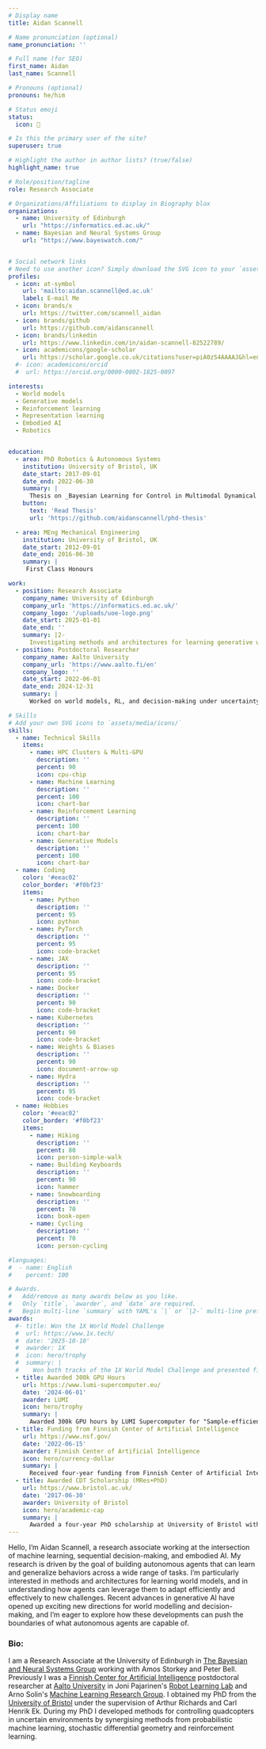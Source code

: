 ```yaml
---
# Display name
title: Aidan Scannell

# Name pronunciation (optional)
name_pronunciation: ''

# Full name (for SEO)
first_name: Aidan
last_name: Scannell

# Pronouns (optional)
pronouns: he/him

# Status emoji
status:
  icon: 🚀

# Is this the primary user of the site?
superuser: true

# Highlight the author in author lists? (true/false)
highlight_name: true

# Role/position/tagline
role: Research Associate

# Organizations/Affiliations to display in Biography blox
organizations:
  - name: University of Edinburgh
    url: "https://informatics.ed.ac.uk/"
  - name: Bayesian and Neural Systems Group
    url: "https://www.bayeswatch.com/"


# Social network links
# Need to use another icon? Simply download the SVG icon to your `assets/media/icons/` folder.
profiles:
  - icon: at-symbol
    url: 'mailto:aidan.scannell@ed.ac.uk'
    label: E-mail Me
  - icon: brands/x
    url: https://twitter.com/scannell_aidan
  - icon: brands/github
    url: https://github.com/aidanscannell
  - icon: brands/linkedin
    url: https://www.linkedin.com/in/aidan-scannell-82522789/
  - icon: academicons/google-scholar
    url: https://scholar.google.co.uk/citations?user=piA0zS4AAAAJ&hl=en&oi=ao
  #- icon: academicons/orcid
  #  url: https://orcid.org/0000-0002-1825-0097

interests:
  - World models
  - Generative models
  - Reinforcement learning
  - Representation learning
  - Embodied AI
  - Robotics


education:
  - area: PhD Robotics & Autonomous Systems
    institution: University of Bristol, UK
    date_start: 2017-09-01
    date_end: 2022-06-30
    summary: |
      Thesis on _Bayesian Learning for Control in Multimodal Dynamical Systems_. Supervised by Prof. Arthur Richards & Prof. Carl Henrik Ek.
    button:
      text: 'Read Thesis'
      url: 'https://github.com/aidanscannell/phd-thesis'

  - area: MEng Mechanical Engineering
    institution: University of Bristol, UK
    date_start: 2012-09-01
    date_end: 2016-06-30
    summary: |
     First Class Honours

work:
  - position: Research Associate
    company_name: University of Edinburgh
    company_url: 'https://informatics.ed.ac.uk/'
    company_logo: '/uploads/uoe-logo.png'
    date_start: 2025-01-01
    date_end: ''
    summary: |2-
      Investigating methods and architectures for learning generative world models for sequential decision-making.
  - position: Postdoctoral Researcher
    company_name: Aalto University
    company_url: 'https://www.aalto.fi/en'
    company_logo: ''
    date_start: 2022-06-01
    date_end: 2024-12-31
    summary: |
      Worked on world models, RL, and decision-making under uncertainty. Two first author publications at ICLR.

# Skills
# Add your own SVG icons to `assets/media/icons/`
skills:
  - name: Technical Skills
    items:
      - name: HPC Clusters & Multi-GPU
        description: ''
        percent: 90
        icon: cpu-chip
      - name: Machine Learning
        description: ''
        percent: 100
        icon: chart-bar
      - name: Reinforcement Learning
        description: ''
        percent: 100
        icon: chart-bar
      - name: Generative Models
        description: ''
        percent: 100
        icon: chart-bar
  - name: Coding
    color: '#eeac02'
    color_border: '#f0bf23'
    items:
      - name: Python
        description: ''
        percent: 95
        icon: python
      - name: PyTorch
        description: ''
        percent: 95
        icon: code-bracket
      - name: JAX
        description: ''
        percent: 95
        icon: code-bracket
      - name: Docker
        description: ''
        percent: 90
        icon: code-bracket
      - name: Kubernetes
        description: ''
        percent: 90
        icon: code-bracket
      - name: Weights & Biases
        description: ''
        percent: 90
        icon: document-arrow-up
      - name: Hydra
        description: ''
        percent: 95
        icon: code-bracket
  - name: Hobbies
    color: '#eeac02'
    color_border: '#f0bf23'
    items:
      - name: Hiking
        description: ''
        percent: 80
        icon: person-simple-walk
      - name: Building Keyboards
        description: ''
        percent: 90
        icon: hammer
      - name: Snowboarding
        description: ''
        percent: 70
        icon: book-open
      - name: Cycling
        description: ''
        percent: 70
        icon: person-cycling

#languages:
#  - name: English
#    percent: 100

# Awards.
#   Add/remove as many awards below as you like.
#   Only `title`, `awarder`, and `date` are required.
#   Begin multi-line `summary` with YAML's `|` or `|2-` multi-line prefix and indent 2 spaces below.
awards:
  #- title: Won the 1X World Model Challenge
  #  url: https://www.1x.tech/
  #  date: '2025-10-10'
  #  awarder: 1X
  #  icon: hero/trophy
  #  summary: |
  #    Won both tracks of the 1X World Model Challenge and presented findings at the ICCV 2025 workshop [Learning to See: Advancing Spatial Understanding for Embodied Intelligence.](https://opendrivelab.com/iccv2025/workshop/)
  - title: Awarded 300k GPU Hours
    url: https://www.lumi-supercomputer.eu/
    date: '2024-06-01'
    awarder: LUMI
    icon: hero/trophy
    summary: |
      Awarded 300k GPU hours by LUMI Supercomputer for "Sample-efficient Large-scale Reinforcement Learning"
  - title: Funding from Finnish Center of Artificial Intelligence
    url: https://www.nsf.gov/
    date: '2022-06-15'
    awarder: Finnish Center of Artificial Intelligence
    icon: hero/currency-dollar
    summary: |
      Received four-year funding from Finnish Center of Artificial Intelligence to work on ’Model-based Reinforcement Learning under Uncertainty’
  - title: Awarded CDT Scholarship (MRes+PhD)
    url: https://www.bristol.ac.uk/
    date: '2017-06-30'
    awarder: University of Bristol
    icon: hero/academic-cap
    summary: |
      Awarded a four-year PhD scholarship at University of Bristol with the FARSCOPE Center for Doctoral Training.
---
```

Hello, I’m Aidan Scannell, a research associate working at the intersection of machine learning, sequential decision-making, and embodied AI.
My research is driven by the goal of building autonomous agents that can learn and generalize behaviors across a wide range of tasks.
I’m particularly interested in methods and architectures for learning world models, and in understanding how agents can leverage them to adapt efficiently and effectively to new challenges.
Recent advances in generative AI have opened up exciting new directions for world modelling and decision-making, and I’m eager to explore how these developments can push the boundaries of what autonomous agents are capable of.
<!-- Hello, my name is Aidan Scannell and I am a postdoctoral researcher with interests at the intersection of machine learning, sequential decision-making, and robotics.  -->
<!-- My research focuses on developing autonomous agents capable of learning behaviors to solve a wide range of tasks.  -->
<!-- I am particularly interested methods and architectures for learning world models, and how agents can best leverage them to solve new challenges quickly and effectively. -->
<!-- I am particularly interested in using natural language instructions to guide these agents and advancing robotics foundation models, especially foundation world models, to enable agents to solve new challenges quickly and effectively. -->


### Bio:
I am a Research Associate at the University of Edinburgh in [The Bayesian and Neural Systems Group](https://www.bayeswatch.com/) working with Amos Storkey and Peter Bell.
Previously I was a [Finnish Center for Artificial Intelligence](https://fcai.fi/) postdoctoral researcher 
at [Aalto University](https://www.aalto.fi/en) 
in Joni Pajarinen's [Robot Learning Lab](https://rl.aalto.fi/)
and Arno Solin's [Machine Learning Research Group](https://users.aalto.fi/~asolin/group/).
I obtained my PhD from the [University of Bristol](https://www.bristol.ac.uk/) under the supervision of Arthur Richards and Carl Henrik Ek.
During my PhD I developed methods for controlling quadcopters in uncertain environments by synergising methods from 
probabilistic machine learning, stochastic differential geometry and reinforcement learning.

